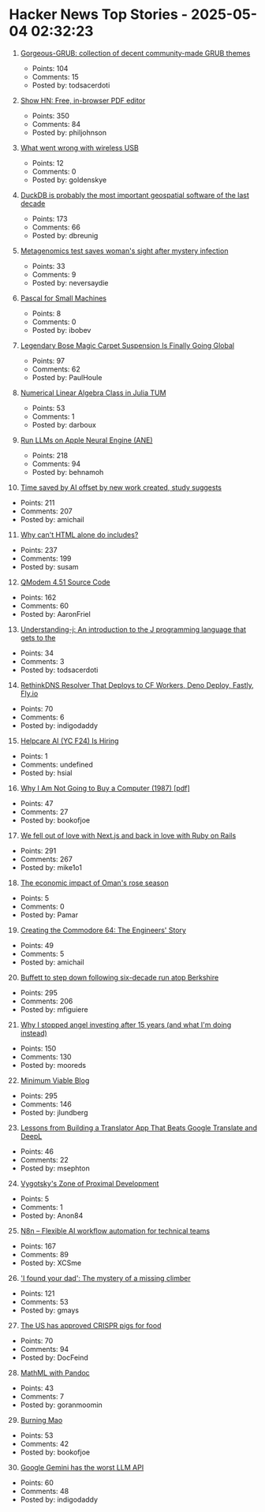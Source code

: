 # Hacker News Top Stories - 2025-05-04 02:32:23

1. [Gorgeous-GRUB: collection of decent community-made GRUB themes](https://github.com/Jacksaur/Gorgeous-GRUB)
   - Points: 104
   - Comments: 15
   - Posted by: todsacerdoti

2. [Show HN: Free, in-browser PDF editor](https://breezepdf.com)
   - Points: 350
   - Comments: 84
   - Posted by: philjohnson

3. [What went wrong with wireless USB](http://oldvcr.blogspot.com/2025/05/what-went-wrong-with-wireless-usb.html)
   - Points: 12
   - Comments: 0
   - Posted by: goldenskye

4. [DuckDB is probably the most important geospatial software of the last decade](https://www.dbreunig.com/2025/05/03/duckdb-is-the-most-impactful-geospatial-software-in-a-decade.html)
   - Points: 173
   - Comments: 66
   - Posted by: dbreunig

5. [Metagenomics test saves woman's sight after mystery infection](https://www.bbc.co.uk/news/articles/czx45vze0vyo)
   - Points: 33
   - Comments: 9
   - Posted by: neversaydie

6. [Pascal for Small Machines](http://pascal.hansotten.com/)
   - Points: 8
   - Comments: 0
   - Posted by: ibobev

7. [Legendary Bose Magic Carpet Suspension Is Finally Going Global](https://www.thedrive.com/news/legendary-bose-magic-carpet-suspension-is-finally-going-global)
   - Points: 97
   - Comments: 62
   - Posted by: PaulHoule

8. [Numerical Linear Algebra Class in Julia TUM](https://venkovic.github.io/NLA-for-CS-and-IE.html)
   - Points: 53
   - Comments: 1
   - Posted by: darboux

9. [Run LLMs on Apple Neural Engine (ANE)](https://github.com/Anemll/Anemll)
   - Points: 218
   - Comments: 94
   - Posted by: behnamoh

10. [Time saved by AI offset by new work created, study suggests](https://arstechnica.com/ai/2025/05/time-saved-by-ai-offset-by-new-work-created-study-suggests/)
   - Points: 211
   - Comments: 207
   - Posted by: amichail

11. [Why can't HTML alone do includes?](https://frontendmasters.com/blog/seeking-an-answer-why-cant-html-alone-do-includes/)
   - Points: 237
   - Comments: 199
   - Posted by: susam

12. [QModem 4.51 Source Code](https://github.com/AaronFriel/qmodem-4.51)
   - Points: 162
   - Comments: 60
   - Posted by: AaronFriel

13. [Understanding-j: An introduction to the J programming language that gets to the](https://github.com/bugsbugsbux/understanding-j)
   - Points: 34
   - Comments: 3
   - Posted by: todsacerdoti

14. [RethinkDNS Resolver That Deploys to CF Workers, Deno Deploy, Fastly, Fly.io](https://github.com/serverless-dns/serverless-dns)
   - Points: 70
   - Comments: 6
   - Posted by: indigodaddy

15. [Helpcare AI (YC F24) Is Hiring](https://docs.google.com/forms/d/e/1FAIpQLScpzOyP_mk3muEpbKrnW8UTZB_yP5SJwjbeT8_6A6fhdvpJCg/viewform?usp=preview)
   - Points: 1
   - Comments: undefined
   - Posted by: hsial

16. [Why I Am Not Going to Buy a Computer (1987) [pdf]](https://classes.matthewjbrown.net/teaching-files/philtech/berry-computer.pdf)
   - Points: 47
   - Comments: 27
   - Posted by: bookofjoe

17. [We fell out of love with Next.js and back in love with Ruby on Rails](https://hardcover.app/blog/part-1-how-we-fell-out-of-love-with-next-js-and-back-in-love-with-ruby-on-rails-inertia-js)
   - Points: 291
   - Comments: 267
   - Posted by: mike1o1

18. [The economic impact of Oman's rose season](https://www.omanobserver.om/article/1153780/magazine/the-correspondent-the-economic-impact-of-omans-rose-season)
   - Points: 5
   - Comments: 0
   - Posted by: Pamar

19. [Creating the Commodore 64: The Engineers' Story](https://spectrum.ieee.org/commodore-64)
   - Points: 49
   - Comments: 5
   - Posted by: amichail

20. [Buffett to step down following six-decade run atop Berkshire](https://www.bloomberg.com/news/articles/2025-05-03/warren-buffett-to-step-down-from-berkshire-hathaway-at-year-end)
   - Points: 295
   - Comments: 206
   - Posted by: mfiguiere

21. [Why I stopped angel investing after 15 years (and what I'm doing instead)](https://halletecco.substack.com/p/why-i-stopped-angel-investing-after)
   - Points: 150
   - Comments: 130
   - Posted by: mooreds

22. [Minimum Viable Blog](https://ostwilkens.se/blog/setting-up-blog)
   - Points: 295
   - Comments: 146
   - Posted by: jlundberg

23. [Lessons from Building a Translator App That Beats Google Translate and DeepL](https://dingyu.me/blog/lessons-translator-app-beats-google-translate-deepl)
   - Points: 46
   - Comments: 22
   - Posted by: msephton

24. [Vygotsky's Zone of Proximal Development](https://www.simplypsychology.org/zone-of-proximal-development.html)
   - Points: 5
   - Comments: 1
   - Posted by: Anon84

25. [N8n – Flexible AI workflow automation for technical teams](https://n8n.io/)
   - Points: 167
   - Comments: 89
   - Posted by: XCSme

26. ['I found your dad': The mystery of a missing climber](https://www.espn.com/olympics/story/_/id/44690603/bill-stampfl-missing-climber-peru-huascaran)
   - Points: 121
   - Comments: 53
   - Posted by: gmays

27. [The US has approved CRISPR pigs for food](https://www.technologyreview.com/2025/05/02/1116059/the-us-approves-crispr-pigs-for-food/)
   - Points: 70
   - Comments: 94
   - Posted by: DocFeind

28. [MathML with Pandoc](https://leancrew.com/all-this/2025/05/mathml-with-pandoc/)
   - Points: 43
   - Comments: 7
   - Posted by: goranmoomin

29. [Burning Mao](https://granta.com/burning-mao/)
   - Points: 53
   - Comments: 42
   - Posted by: bookofjoe

30. [Google Gemini has the worst LLM API](https://venki.dev/notes/google-gemini-is-bad)
   - Points: 60
   - Comments: 48
   - Posted by: indigodaddy


